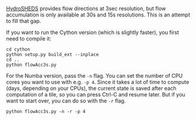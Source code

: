 [HydroSHEDS](https://www.hydrosheds.org) provides flow directions at 3sec
resolution, but flow accumulation is only available at 30s and 15s resolutions.
This is an attempt to fill that gap.

If you want to run the Cython version (which is slightly faster), you first need
to compile it:

```
cd cython
python setup.py build_ext --inplace
cd ..
python flowAcc3s.py
```

For the Numba version, pass the `-n` flag. You can set the number of CPU cores
you want to use with e.g. `-p 4`. Since it takes a lot of time to compute (days,
depending on your CPUs), the current state is saved after each computation of a
tile, so you can press Ctrl-C and resume later. But if you want to start over,
you can do so with the `-r` flag.

```
python flowAcc3s.py -n -r -p 4
```
